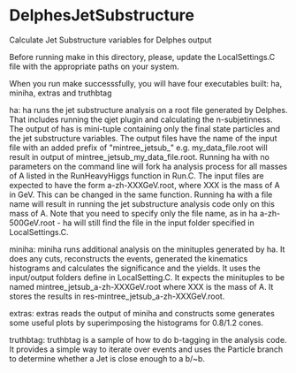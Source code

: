 DelphesJetSubstructure
======================

Calculate Jet Substructure variables for Delphes output

Before running make in this directory, please, update the LocalSettings.C file with the appropriate paths on your system.

When you run make successsfully, you will have four executables built: ha, miniha, extras and truthbtag

  ha: ha runs the jet substructure analysis on a root file generated by Delphes. That includes running the qjet plugin and calculating the n-subjetinness. The output of has is mini-tuple containing only the final state particles and the jet substructure variables. The output files have the name of the input file with an added prefix of "mintree_jetsub_" e.g. my_data_file.root will result in output of mintree_jetsub_my_data_file.root.
  Running ha with no parameters on the command line will fork ha analysis process for all masses of A listed in the RunHeavyHiggs function in Run.C. The input files are expected to have the form a-zh-XXXGeV.root, where XXX is the mass of A in GeV. This can be changed in the same function. Running ha with a file name will result in running the jet substructure analysis code only on this mass of A. Note that you need to specify only the file name, as in ha a-zh-500GeV.root - ha will still find the file in the input folder specified in LocalSettings.C.

 miniha: miniha runs additional analysis on the minituples generated by ha. It does any cuts, reconstructs the events, generated the kinematics histograms and calculates the significance and the yields. It uses the input/output folders define in LocalSetting.C. It expects the minituples to be named mintree_jetsub_a-zh-XXXGeV.root where XXX is the mass of A. It stores the results in res-mintree_jetsub_a-zh-XXXGeV.root.

 extras: extras reads the output of miniha and constructs some generates some useful plots by superimposing the histograms for 0.8/1.2 cones.

 truthbtag: truthbtag is a sample of how to do b-tagging in the analysis code. It provides a simple way to iterate over events and uses the Particle branch to determine whether a Jet is close enough to a b/~b.